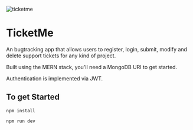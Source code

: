 ![ticketme](https://user-images.githubusercontent.com/66869833/197793917-44c66244-9091-47e7-9f30-3a5e58584060.jpg)

# TicketMe

An bugtracking app that allows users to register, login, submit, modify and delete support tickets for any kind of project.

Built using the MERN stack, you'll need a MongoDB URI to get started.

Authentication is implemented via JWT.

## To get Started

```
npm install

npm run dev
```
